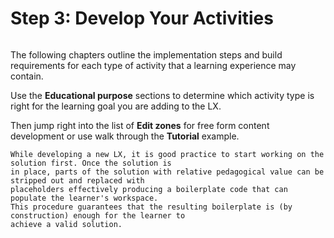 # Step 3: Develop Your Activities

```{tableofcontents}
```

The following chapters outline the implementation steps and build requirements for each type of activity that a 
learning experience may contain.  

Use the **Educational purpose** sections to determine which activity type is right 
for the learning goal you are adding to the LX.

Then jump right into the list of **Edit zones** for free form 
content development or use walk through the **Tutorial** example.

```{tip}
While developing a new LX, it is good practice to start working on the solution first. Once the solution is
in place, parts of the solution with relative pedagogical value can be stripped out and replaced with 
placeholders effectively producing a boilerplate code that can populate the learner's workspace. 
This procedure guarantees that the resulting boilerplate is (by construction) enough for the learner to
achieve a valid solution.
```
